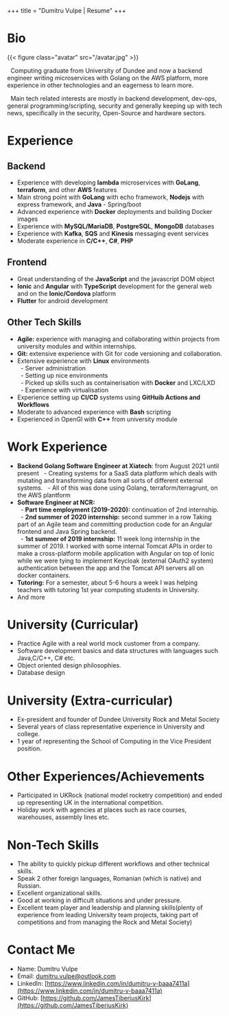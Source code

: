 +++
title = "Dumitru Vulpe | Resume"
+++

# Bio

<script src="print.js"></script>

{{< figure class="avatar" src="/avatar.jpg" >}}

&nbsp; Computing graduate from University of Dundee and now a backend engineer writing microservices with Golang on the AWS platform, more experience in other technologies and an eagerness to learn more.

&nbsp; Main tech related interests are mostly in backend development, dev-ops, general programming/scripting, security and generally keeping up with tech news, specifically in the security, Open-Source and hardware sectors.

# Experience 
## Backend
- Experience with developing **lambda** microservices with **GoLang**, **terraform**, and other **AWS** features
- Main strong point with **GoLang** with echo framework, **Nodejs** with express framework, and **Java** - Spring/boot 
- Advanced experience with **Docker** deployments and building Docker images
- Experience with **MySQL/MariaDB**, **PostgreSQL**, **MongoDB** databases
- Experience with **Kafka**, **SQS** and **Kinesis** messaging event services
- Moderate experience in **C/C++**, **C#**, **PHP**

## Frontend
- Great understanding of the **JavaScript** and the javascript DOM object
- **Ionic** and **Angular** with **TypeScript** development for the general web and on the **Ionic/Cordova** platform
- **Flutter** for android development

## Other Tech Skills 
- **Agile:** experience with managing and collaborating within projects from university modules and within internships.
- **Git:** extensive experience with Git for code versioning and collaboration.
- Extensive experience with **Linux** environments  
&nbsp; - Server administration  
&nbsp; - Setting up nice environments  
&nbsp; - Picked up skills such as containerisation with **Docker** and LXC/LXD  
&nbsp; - Experience with virtualisation  
- Experience setting up **CI/CD** systems using **GitHuib Actions and Workflows**
- Moderate to advanced experience with **Bash** scripting
- Experienced in OpenGl with **C++** from university module


# Work Experience
- **Backend Golang Software Engineer at Xiatech**: from August 2021 until present
&nbsp; - Creating systems for a SaaS data platform which deals with mutating and transforming data from all sorts of different external systems.
&nbsp; - All of this was done using Golang, terraform/terragrunt, on the AWS plantform
- **Software Engineer at NCR:**  
&nbsp; - **Part time employment (2019-2020):** continuation of 2nd internship.  
&nbsp; - **2nd summer of 2020 internship:** second summer in a row Taking part of an Agile team and committing production code for an Angular frontend and Java Spring backend.  
&nbsp; - **1st summer of 2019 internship:** 11 week long internship in the summer of 2019. I worked with some internal Tomcat APIs in order to make a cross-platform mobile application with Angular on top of Ionic while we were tying to implement Keycloak (external OAuth2 system) authentication between the app and the Tomcat API servers all on docker containers.  
- **Tutoring:** For a semester, about 5-6 hours a week I was helping teachers with tutoring 1st year computing students in University.
- And more
<!--- **Kicktek Ltd:** 2016 summer job working as an IT assistant and working on their e-commerce installation, learning how it works, suggesting fixes, improvements, etc.-->
<!--- **Civica UK Ltd:** 1 week of work experience, lightly shadowing their software development routine, testing, updating, deployment and maintenance.-->
<!--- **Redbridge College:** Year long work experience (1 day a week) took a position in the IT network and service team. Had responsibilities such as responding to help desk requests, testing equipment, repairs and others.-->

# University (Curricular)
- Practice Agile with a real world mock customer from a company.
- Software development basics and data structures with languages such Java,C/C++, C# etc.
- Object oriented design philosophies.
- Database design

# University (Extra-curricular)
- Ex-president and founder of Dundee University Rock and Metal Society
- Several years of class representative experience in University and college.
- 1 year of representing the School of Computing in the Vice President position.

# Other Experiences/Achievements
- Participated in UKRock (national model rocketry competition) and ended up representing UK in the international competition.
- Holiday work with agencies at places such as race courses, warehouses, assembly lines etc.

# Non-Tech Skills
- The ability to quickly pickup different workflows and other technical skills.
- Speak 2 other foreign languages, Romanian (which is native) and Russian.
- Excellent organizational skills.
- Good at working in difficult situations and under pressure.
- Excellent team player and leadership and planning skills(plenty of experience from leading University team projects, taking part of competitions and from managing the Rock and Metal Society)


# Contact Me

* Name: Dumitru Vulpe
* Email: [dumitru.vulpe@outlook.com](mailto:dumitru.vulpe@outlook.com)
* LinkedIn: [https://www.linkedin.com/in/dumitru-v-baaa7411a](https://www.linkedin.com/in/dumitru-v-baaa7411a)
* GitHub: [https://github.com/JamesTiberiusKirk](https://github.com/JamesTiberiusKirk)




